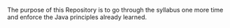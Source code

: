The purpose of this Repository is to go through the syllabus one more time and enforce the Java principles already learned.
